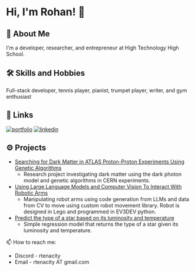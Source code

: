
# Hi, I'm Rohan! 👋

## 🚀 About Me
I'm a developer, researcher, and entrepreneur at High Technology High School.  

## 🛠 Skills and Hobbies
Full-stack developer, tennis player, pianist, trumpet player, writer, and gym enthusiast

## 🔗 Links
[![portfolio](https://img.shields.io/badge/my_website-000?style=for-the-badge&logo=red&logoColor=white)](https://rohanarni.com/)
[![linkedin](https://img.shields.io/badge/linkedin-0A66C2?style=for-the-badge&logo=linkedin&logoColor=white)](https://www.linkedin.com/in/rohan--arni/)

## ⚙️ Projects
- [Searching for Dark Matter in ATLAS Proton-Proton Experiments Using Genetic Algorithms](https://github.com/rtenacity/dark-matter-genetic)
  - Research project investigating dark matter using the dark photon model and genetic algorithms in CERN experiments. 
- [Using Large Language Models and Computer Vision To Interact With Robotic Arms](https://github.com/rtenacity/robot-arm-llm)
  - Manipulating robot arms using code generation from LLMs and data from CV to move using custom robot movement library. Robot is designed in Lego and programmed in EV3DEV python. 
- [Predict the type of a star based on its luminosity and temperature](https://github.com/rtenacity/starApp)
  - Simple regression model that returns the type of a star given its luminosity and temperature.

📫 How to reach me:
- Discord - rtenacity
- Email - rtenacity AT gmail.com

